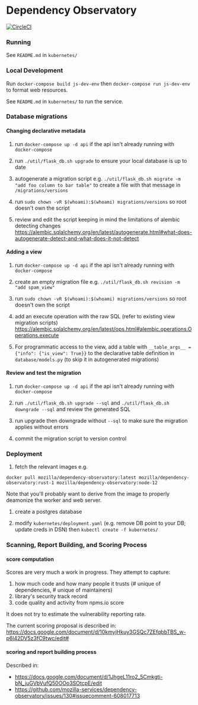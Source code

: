 # Dependency Observatory

[![CircleCI](https://circleci.com/gh/mozilla-services/dependency-observatory.svg?style=svg)](https://circleci.com/gh/mozilla-services/dependency-observatory)

### Running

See `README.md` in `kubernetes/`

### Local Development

Run `docker-compose build js-dev-env` then `docker-compose run js-dev-env` to format web resources.

See `README.md` in `kubernetes/` to run the service.

### Database migrations

#### Changing declarative metadata

1. run `docker-compose up -d api` if the api isn't already running with `docker-compose`

1. run `./util/flask_db.sh upgrade` to ensure your local database is up to date

1. autogenerate a migration script e.g. `./util/flask_db.sh migrate -m "add foo column to bar table"`
   to create a file with that message in `/migrations/versions`

1. run `sudo chown -vR $(whoami):$(whoami) migrations/versions` so root doesn't own the script

1. review and edit the script keeping in mind the limitations of
   alembic detecting changes
   https://alembic.sqlalchemy.org/en/latest/autogenerate.html#what-does-autogenerate-detect-and-what-does-it-not-detect

#### Adding a view

1. run `docker-compose up -d api` if the api isn't already running with `docker-compose`

1. create an empty migration file e.g. `./util/flask_db.sh revision -m "add spam_view"`

1. run `sudo chown -vR $(whoami):$(whoami) migrations/versions` so root doesn't own the script

1. add an execute operation with the raw SQL (refer to existing view
   migration scripts)
   https://alembic.sqlalchemy.org/en/latest/ops.html#alembic.operations.Operations.execute

1. For programmatic access to the view, add a table with
   `__table_args__ = {"info": {"is_view": True}}` to the declarative
   table definition in `database/models.py` (to skip it in
   autogenerated migrations)

#### Review and test the migration

1. run `docker-compose up -d api` if the api isn't already running with `docker-compose`

1. run `./util/flask_db.sh upgrade --sql` and
   `./util/flask_db.sh downgrade --sql` and review the generated SQL

1. run upgrade then downgrade without `--sql` to make sure the
   migration applies without errors

1. commit the migration script to version control

### Deployment

1. fetch the relevant images e.g.

```console
docker pull mozilla/dependency-observatory:latest mozilla/dependency-observatory:rust-1 mozilla/dependency-observatory:node-12
```

Note that you'll probably want to derive from the image to properly deamonize the worker and web server.

1. create a postgres database

1. modify `kubernetes/deployment.yaml` (e.g. remove DB point to your DB; update creds in DSN) then `kubectl create -f kubernetes/`

### Scanning, Report Building, and Scoring Process

#### score computation

Scores are very much a work in progress. They attempt to capture:

1. how much code and how many people it trusts (# unique of dependencies, # unique of maintainers)
1. library's security track record
1. code quality and activity from npms.io score

It does not try to estimate the vulnerability reporting rate.

The current scoring proposal is described in: https://docs.google.com/document/d/10kmyjHkuy3GSQc7ZEfqbbTBS_w-p6l42DV5z3fC9twc/edit#

#### scoring and report building process

Described in:

* https://docs.google.com/document/d/1JhgeL11ro2_5Cmkgti-bN_juGVbVufQ50OOo3SOtcpE/edit
* https://github.com/mozilla-services/dependency-observatory/issues/130#issuecomment-608017713
